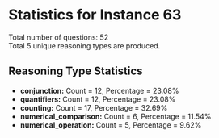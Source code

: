 # Statistics for Instance 63<br/>
Total number of questions: 52<br/>
Total 5 unique reasoning types are produced.<br/>
## Reasoning Type Statistics<br/>
- **conjunction:** Count = 12, Percentage = 23.08%<br/>
- **quantifiers:** Count = 12, Percentage = 23.08%<br/>
- **counting:** Count = 17, Percentage = 32.69%<br/>
- **numerical_comparison:** Count = 6, Percentage = 11.54%<br/>
- **numerical_operation:** Count = 5, Percentage = 9.62%<br/>
